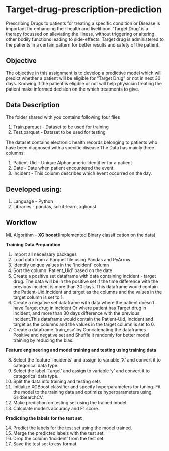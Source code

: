 # Target-drug-prescription-prediction

Prescribing Drugs to patients for treating a specific condition or Disease is important for enhancing their health and livelihood. ‘Target Drug’ is a therapy focussed on alleviating the illness, without triggering or altering other bodily functions leading to side-effects. Target drug is administered to the patients in a certain pattern for better results and safety of the patient.

**Objective**
----------------
The objective in this assignment is to develop a predictive model which will predict whether a patient will be eligible for “Target Drug” or not in next 30 days. Knowing  if the patient is eligible or not will help physician treating the patient make informed decision on the which treatments to give.

Data Description 
----------------
The folder shared with you contains following four files
1) Train.parquet - Dataset to be used for training
2) Test.parquet - Dataset to be used for testing

The dataset contains electronic health records belonging to patients who have been diagnosed with a specific disease.The Data has mainly three columns:


1) Patient-Uid - Unique Alphanumeric Identifier for a patient
2) Date - Date when patient encountered the event.
3) Incident - This column describes which event occurred on the day.


Developed using: 
----------------
1. Language - Python
2. Libraries - pandas, scikit-learn, xgboost

Workflow
---------
ML Algorithm - **XG boost**(Implemented Binary classification on the data)

**Training Data Preparation**
1. Import all necessary packages
2. Load data from a Parquet file using Pandas and PyArrow
3. Identify unique values in the 'Incident' column
4. Sort the column 'Patient_Uid' based on the date
5. Create a positive set dataframe with data containing incident - target drug. The data will be in the positive set if the time difference with the previous incident is more than 30 days. This dataframe would contain the Patient-Uid,Incident and target as the columns and the values in the target column is set to 1.
6. Create a negative set dataframe with data where the patient doesn’t have Target drug in incident Or where patient has Target drug in incident, and more than 30 days difference with the previous incident.This dataframe would contain the Patient-Uid, Incident and target as the columns and the values in the target column is set to 0.
7. Create a dataframe ‘train_csv’ by Concatenating the dataframes - Positive and negative set and
Shuffle it randomly for better model training by reducing the bias.

**Feature engineering and model training and testing using training data**

8. Select the feature ‘Incidents’ and assign to variable ‘X’ and convert it to categorical data type.
9. Select the label ‘Target’ and assign to variable ‘y’ and convert it to categorical data type.
10. Split the data into training and testing sets 
11. Initialize XGBoost classifier and specify hyperparameters for tuning. Fit the model to the training data and optimize hyperparameters using GridSearchCV.
12. Make prediction on testing set using the trained model.
13. Calculate model’s accuracy and F1 score.

**Predicting the labels for the test set**

14. Predict the labels for the test set using the model trained.
15. Merge the predicted labels with the test set.
16. Drop the column ‘Incident’ from the test set.
17. Save the test set to csv format.

